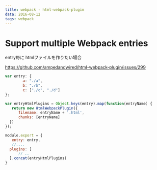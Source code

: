 ```yaml
---
title: webpack - html-webpack-plugin
data: 2016-08-12
tags: webpack
---
```



# Support multiple Webpack entries

entry毎に htmlファイルを作りたい場合

<https://github.com/ampedandwired/html-webpack-plugin/issues/299>


```js
var entry: {
        a: "./a",
        b: "./b",
        c: ["./c", "./d"]
};

var entryHtmlPlugins = Object.keys(entry).map(function(entryName) {
   return new HtmlWebpackPlugin({
      filename: entryName + '.html',
      chunks: [entryName]
  })
});

module.export = {
   entry: entry,
   //....
  plugins: [
      // ..
  ].concat(entryHtmlPlugins)
}
```
